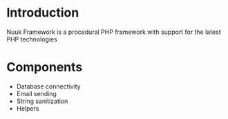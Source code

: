 # Introduction
Nuuk Framework is a procedural PHP framework with support for the latest PHP technologies

# Components
* Database connectivity
* Email sending
* String sanitization
* Helpers
